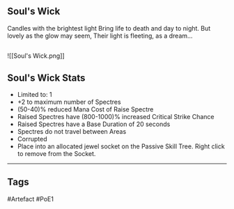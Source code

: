 ## Soul's Wick
Candles with the brightest light
Bring life to death and day to night.
But lovely as the glow may seem,
Their light is fleeting, as a dream...
##
![[Soul's Wick.png]]
## Soul's Wick Stats
- Limited to: 1
- +2 to maximum number of Spectres
- (50-40)% reduced Mana Cost of Raise Spectre
- Raised Spectres have (800-1000)% increased Critical Strike Chance
- Raised Spectres have a Base Duration of 20 seconds
- Spectres do not travel between Areas
- Corrupted
- Place into an allocated jewel socket on the Passive Skill Tree. Right click to remove from the Socket.


---
## Tags
#Artefact
#PoE1